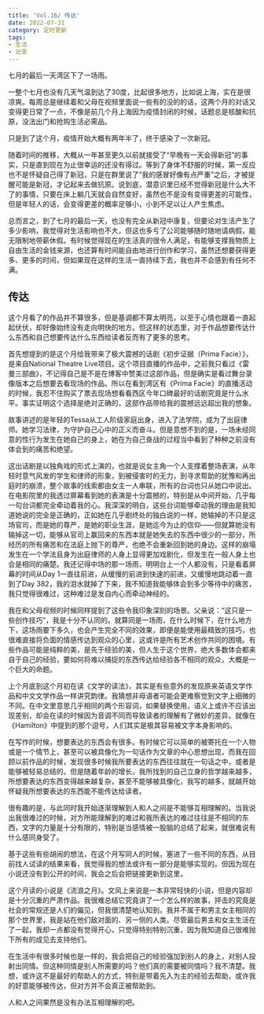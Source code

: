 ```yaml
---
title: 'Vol.16/ 传达'
date: 2022-07-31
category: 定时更新
tags:
- 生活
- 记录
---
```




七月的最后一天湾区下了一场雨。

一整个七月也没有几天气温到达了30度，比起很多地方，比如说上海，实在是很凉爽。每周总是继续着和父母在视频里面说一些有的没的的话，这两个月的对话又变得更日常了一点，不像是前几个月上海因为疫情封闭的时候，话题总是核酸和抗原，没法出门和抢购生活必需品。

只是到了这个月，疫情开始大概有两年半了，终于感染了一次新冠。

随着时间的推移，大概从一年甚至更久以前就接受了“早晚有一天会得新冠”的事实，只是直到现在为止很幸运的还没有得过。等到了身体不舒服的时候，第一反应也不是怀疑自己得了新冠，只是在群里说了“我的感冒好像有点严重”之后，才被提醒可能是新冠，才记起来去做抗原。说到底，潜意识里已经不觉得新冠是什么大不了的事情，只要在床上躺几天就会自然变好，虽然也不是没有变得更差的可能性，但是年轻人的话，会变得更差的概率足够小，小到不足以让人产生焦虑。

总而言之，到了七月的最后一天，也没有完全从新冠中康复，但要论对生活产生了多少影响，我觉得对生活影响也不大，但这也多亏了公司能够随时随地请病假，能无限制地带薪休假。有时候觉得现在的生活真的很令人满足，有能够支撑我物质上自由生活的金钱来源，也还算有时间能自由地进行创作和学习，虽然还想要获得更多、更多的时间，但如果现在这样的生活一直持续下去，我也并不会感到有任何不满。

<!--more-->

## 传达

这个月看了的作品并不算很多，但是基调都不算太明亮，以至于心情也跟着一直起起伏伏，却好像始终没有走向明快的地方。但这样的状态里，对于作品想要传达什么东西和自己想要传达什么东西给读者反而有了更多的思考。

首先想提到的是这个月给我带来了极大震撼的话剧《初步证据（Prima Facie）》，是来自National Theatre Live项目。这个项目直播的作品中，之前我只看过《雷曼三部曲》，不记得自己是不是在博客中赞美过这部作品，但是确实是看过舞台录像版本之后想要去看现场的作品。所以在看到湾区有《Prima Facie》的直播活动的时候，我忍不住购买了票去现场想看看西区今年口碑最好的话剧究竟是什么水平。事实证明这个选择是绝对正确的，这部作品带给我的震撼远远超出我的想象。

故事讲述的是年轻的Tessa从工人阶级家庭出身，进入了法学院，成为了出庭律师。她学习法律，为守护自己心中的正义而奋斗。但是意想不到的是，一场未经同意的性行为发生在她自己的身上，她在为自己奋战的过程当中看到了种种之前没有体会到的痛苦和绝望。

这出话剧是以独角戏的形式上演的，也就是说女主角一个人支撑着整场表演，从年轻时意气风发的学生和律师的形象，到被侵害时的无力，到寻求帮助的犹豫和再出庭时的崩溃，整个故事的线索都由女主一人串联，所有的台词也只从她口中说出。在电影院里的我透过屏幕看到她的表演是十分震撼的，特别是从中间开始，几乎每一句台词都完全牵动着我的心。我深深的明白，这些台词能够牵动我的理由是我知道她说的完全是正确的，正如她在几乎剧终处的独白说的一样，她输掉的不只是这场官司，而是她的尊严，是她的职业生涯，是她迄今为止的信仰——但就算她没有输掉这一切，能够从官司上赢回来的东西本就是她失去的东西中很少的一部分，所经历的所有痛苦和在法庭上抛下的尊严，也绝不会重新回到她的身边。这样的崩塌发生在一个学法且身为出庭律师的人身上显得更加戏剧化，但发生在一般人身上也会是相同的痛楚。我还记得中场的那一场雨，明明台上一个人都没有，只是看着屏幕的时间从Day 1一直往前进，从缓慢的前进到快速的前进，又缓慢地跳动着一直到了Day 382，我的泪水就掉了下来，我不知道我能够体会到多少等待中的痛苦，我只觉得很难过，这种难过是发自内心而牵动神经的。

我在和父母视频的时候同样提到了这些令我印象深刻的场景。父亲说：“这只是一些创作技巧”，我是十分不认同的。就算同是一场雨，在什么时候下，在什么地方下，这场雨要下多久，也会产生完全不同的效果，即便是能使用最精致的技巧，也很难直接将负面的情感传达到观众的心里，这或许是所有艺术创作共同的困境。有些作品可能是纯粹的美，是先于经验的美，但人生于这个世界，绝大多数体会都来自于自己的经验，要如何将难以捕捉的东西传达给经验各不相同的观众，大概是一个巨大的命题。

上个月底到这个月初在读《文学的读法》，其实是有些意外的发现原来英语文学作品和中文文学作品一样讲究韵律。我猜想非母语者可能会更难察觉到文字上细微的不同。在中文里意思几乎相同的两个形容词，如果替换使用，语义上或许不应该出现差别，却会在读的时候因为音调不同而导致读者的理解有了微妙的差异。就像在《Hamilton》中提到的那个逗号，人们其实是极其容易被文字本身影响的。

在写作的时候，想要表达的东西会有很多。有时候它可以简单的被寄托在一个人物或是一个情节上，甚至可以被具像化为一句话作为文章的中心思想出现，而我在回顾以前作品的时候，发现很多时候我所要表达的东西往往就在一句话之中，或者是能够被轻易总结的。但是随着年龄的增长，我所找到的自己立身的哲学越来越多，所想要表达的东西变得越来越复杂，甚至不能够被具像化，我写的越多，就越开始怀疑我所想要表达的东西能不能传达给读者。

很有趣的是，与此同时我开始逐渐理解到人和人之间是不能够互相理解的。当我说出我很难过的时候，对方所能理解到的难过和我所表达的难过往往是不相同的东西，文字的力量是十分有限的，特别是当感情被一股脑的总结了起来，就很难说有什么感同身受了。

基于这些有些胡闹的想法，在这个月写同人的时候，塞进了一些不同的东西，从目前找人试读的结果来看，我觉得我的想法或许有一部分是能够实现的。但因为现在小说还没有到公开的时间，我会之后会把链接更新到这里。

这个月读的小说是《流浪之月》。文风上来说是一本非常轻快的小说，但是内容却是十分沉重的严肃作品。我很难总结它究竟讲了一个怎么样的故事，抨击的究竟是社会的常规还是人们的偏见，但我很清楚地认知到，我并不属于和男主女主相同的那个世界里，我是站在他们敌对面的、另一侧的人类。尽管最后男主和女主生活在了一起，我却一点都没有觉得开心，只觉得特别特别沉重，因为我知道自己很难抛下所有的成见去支持他们。

在生活中有很多时候也是一样的，我会把自己的经验强加到别人的身上，对别人投射出同情。但这种同情是别人所需要的吗？他们真的需要被同情吗？我不清楚。我想，或许这不是最好的帮助人的方式，特别是带着先入为主的经验去帮助，或许我的好意能够被传达，但对方并不会真正被帮助到。

人和人之间果然是没有办法互相理解的吧。
